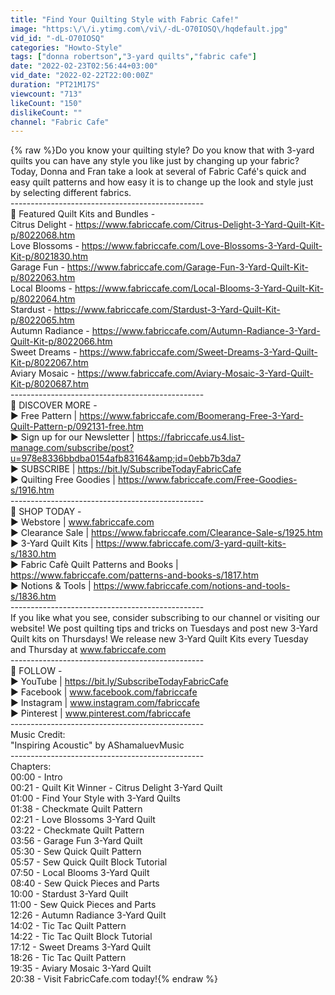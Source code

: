 ```yaml
---
title: "Find Your Quilting Style with Fabric Cafe!"
image: "https:\/\/i.ytimg.com\/vi\/-dL-O70IOSQ\/hqdefault.jpg"
vid_id: "-dL-O70IOSQ"
categories: "Howto-Style"
tags: ["donna robertson","3-yard quilts","fabric cafe"]
date: "2022-02-23T02:56:44+03:00"
vid_date: "2022-02-22T22:00:00Z"
duration: "PT21M17S"
viewcount: "713"
likeCount: "150"
dislikeCount: ""
channel: "Fabric Cafe"
---
```

{% raw %}Do you know your quilting style? Do you know that with 3-yard quilts you can have any style you like just by changing up your fabric? Today, Donna and Fran take a look at several of Fabric Café's quick and easy quilt patterns and how easy it is to change up the look and style just by selecting different fabrics.<br />------------------------------------------------<br />🧵 Featured Quilt Kits and Bundles - <br />Citrus Delight - <a rel="nofollow" target="blank" href="https://www.fabriccafe.com/Citrus-Delight-3-Yard-Quilt-Kit-p/8022068.htm">https://www.fabriccafe.com/Citrus-Delight-3-Yard-Quilt-Kit-p/8022068.htm</a><br />Love Blossoms - <a rel="nofollow" target="blank" href="https://www.fabriccafe.com/Love-Blossoms-3-Yard-Quilt-Kit-p/8021830.htm">https://www.fabriccafe.com/Love-Blossoms-3-Yard-Quilt-Kit-p/8021830.htm</a><br />Garage Fun - <a rel="nofollow" target="blank" href="https://www.fabriccafe.com/Garage-Fun-3-Yard-Quilt-Kit-p/8022063.htm">https://www.fabriccafe.com/Garage-Fun-3-Yard-Quilt-Kit-p/8022063.htm</a><br />Local Blooms - <a rel="nofollow" target="blank" href="https://www.fabriccafe.com/Local-Blooms-3-Yard-Quilt-Kit-p/8022064.htm">https://www.fabriccafe.com/Local-Blooms-3-Yard-Quilt-Kit-p/8022064.htm</a><br />Stardust - <a rel="nofollow" target="blank" href="https://www.fabriccafe.com/Stardust-3-Yard-Quilt-Kit-p/8022065.htm">https://www.fabriccafe.com/Stardust-3-Yard-Quilt-Kit-p/8022065.htm</a><br />Autumn Radiance - <a rel="nofollow" target="blank" href="https://www.fabriccafe.com/Autumn-Radiance-3-Yard-Quilt-Kit-p/8022066.htm">https://www.fabriccafe.com/Autumn-Radiance-3-Yard-Quilt-Kit-p/8022066.htm</a><br />Sweet Dreams - <a rel="nofollow" target="blank" href="https://www.fabriccafe.com/Sweet-Dreams-3-Yard-Quilt-Kit-p/8022067.htm">https://www.fabriccafe.com/Sweet-Dreams-3-Yard-Quilt-Kit-p/8022067.htm</a><br />Aviary Mosaic - <a rel="nofollow" target="blank" href="https://www.fabriccafe.com/Aviary-Mosaic-3-Yard-Quilt-Kit-p/8020687.htm">https://www.fabriccafe.com/Aviary-Mosaic-3-Yard-Quilt-Kit-p/8020687.htm</a><br />------------------------------------------------<br />🧵 DISCOVER MORE -<br />▶ Free Pattern | <a rel="nofollow" target="blank" href="https://www.fabriccafe.com/Boomerang-Free-3-Yard-Quilt-Pattern-p/092131-free.htm">https://www.fabriccafe.com/Boomerang-Free-3-Yard-Quilt-Pattern-p/092131-free.htm</a><br />▶ Sign up for our Newsletter | <a rel="nofollow" target="blank" href="https://fabriccafe.us4.list-manage.com/subscribe/post?u=978e8336bbdba0154afb83164&amp;id=0ebb7b3da7">https://fabriccafe.us4.list-manage.com/subscribe/post?u=978e8336bbdba0154afb83164&amp;id=0ebb7b3da7</a><br />▶ SUBSCRIBE | <a rel="nofollow" target="blank" href="https://bit.ly/SubscribeTodayFabricCafe">https://bit.ly/SubscribeTodayFabricCafe</a><br />▶ Quilting Free Goodies | <a rel="nofollow" target="blank" href="https://www.fabriccafe.com/Free-Goodies-s/1916.htm">https://www.fabriccafe.com/Free-Goodies-s/1916.htm</a><br />------------------------------------------------<br />🧵 SHOP TODAY - <br />▶ Webstore | www.fabriccafe.com<br />▶ Clearance Sale | <a rel="nofollow" target="blank" href="https://www.fabriccafe.com/Clearance-Sale-s/1925.htm">https://www.fabriccafe.com/Clearance-Sale-s/1925.htm</a><br />▶ 3-Yard Quilt Kits | <a rel="nofollow" target="blank" href="https://www.fabriccafe.com/3-yard-quilt-kits-s/1830.htm">https://www.fabriccafe.com/3-yard-quilt-kits-s/1830.htm</a><br />▶ Fabric Cafè Quilt Patterns and Books | <a rel="nofollow" target="blank" href="https://www.fabriccafe.com/patterns-and-books-s/1817.htm">https://www.fabriccafe.com/patterns-and-books-s/1817.htm</a><br />▶ Notions &amp; Tools | <a rel="nofollow" target="blank" href="https://www.fabriccafe.com/notions-and-tools-s/1836.htm">https://www.fabriccafe.com/notions-and-tools-s/1836.htm</a><br />------------------------------------------------<br />If you like what you see, consider subscribing to our channel or visiting our website! We post quilting tips and tricks on Tuesdays and post new 3-Yard Quilt kits on Thursdays! We release new 3-Yard Quilt Kits every Tuesday and Thursday at www.fabriccafe.com<br />------------------------------------------------<br />🧵 FOLLOW - <br />▶ YouTube | <a rel="nofollow" target="blank" href="https://bit.ly/SubscribeTodayFabricCafe">https://bit.ly/SubscribeTodayFabricCafe</a><br />▶ Facebook | www.facebook.com/fabriccafe<br />▶ Instagram | www.instagram.com/fabriccafe<br />▶ Pinterest | www.pinterest.com/fabriccafe<br />------------------------------------------------<br />Music Credit:<br />&quot;Inspiring Acoustic&quot; by AShamaluevMusic<br />------------------------------------------------<br />Chapters:<br />00:00 - Intro<br />00:21 - Quilt Kit Winner - Citrus Delight 3-Yard Quilt<br />01:00 - Find Your Style with 3-Yard Quilts<br />01:38 - Checkmate Quilt Pattern<br />02:21 - Love Blossoms 3-Yard Quilt<br />03:22 - Checkmate Quilt Pattern<br />03:56 - Garage Fun 3-Yard Quilt<br />05:30 - Sew Quick Quilt Pattern<br />05:57 - Sew Quick Quilt Block Tutorial<br />07:50 - Local Blooms 3-Yard Quilt<br />08:40 - Sew Quick Pieces and Parts<br />10:00 - Stardust 3-Yard Quilt<br />11:00 - Sew Quick Pieces and Parts<br />12:26 - Autumn Radiance 3-Yard Quilt<br />14:02 - Tic Tac Quilt Pattern<br />14:22 - Tic Tac Quilt Block Tutorial<br />17:12 - Sweet Dreams 3-Yard Quilt<br />18:26 - Tic Tac Quilt Pattern<br />19:35 - Aviary Mosaic 3-Yard Quilt<br />20:38 - Visit FabricCafe.com today!{% endraw %}
